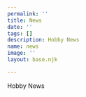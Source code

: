 ```yaml
---
permalink: ''
title: News
date: ''
tags: []
description: Hobby News
name: news
image: ''
layout: base.njk

---
```

Hobby News